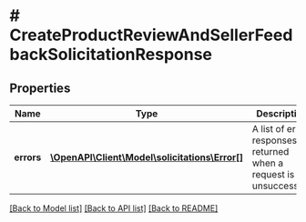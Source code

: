 # # CreateProductReviewAndSellerFeedbackSolicitationResponse

## Properties

Name | Type | Description | Notes
------------ | ------------- | ------------- | -------------
**errors** | [**\OpenAPI\Client\Model\solicitations\Error[]**](Error.md) | A list of error responses returned when a request is unsuccessful. | [optional]

[[Back to Model list]](../../README.md#models) [[Back to API list]](../../README.md#endpoints) [[Back to README]](../../README.md)
